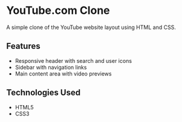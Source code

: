 # YouTube.com Clone

A simple clone of the YouTube website layout using HTML and CSS.

## Features

- Responsive header with search and user icons
- Sidebar with navigation links
- Main content area with video previews

## Technologies Used

- HTML5
- CSS3



